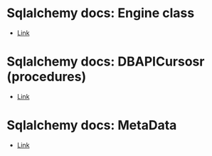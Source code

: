 # Sqlalchemy docs: Engine class
- [Link](https://docs.sqlalchemy.org/en/14/core/connections.html#sqlalchemy.engine.Engine)

# Sqlalchemy docs: DBAPICursosr (procedures)
- [Link](https://docs.sqlalchemy.org/en/14/core/internals.html#sqlalchemy.engine.interfaces.DBAPICursor)

# Sqlalchemy docs: MetaData
- [Link](https://docs.sqlalchemy.org/en/14/core/metadata.html#sqlalchemy.schema.MetaData)
